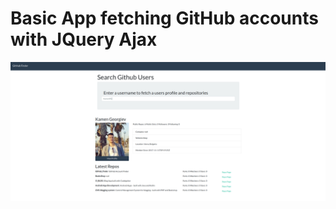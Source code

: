 <h1>Basic App fetching GitHub accounts with JQuery Ajax</h1>

<p align="center">
  <img src ="screenshots/Screenshot from 2018-05-08 20-31-54.png" />
</p>
